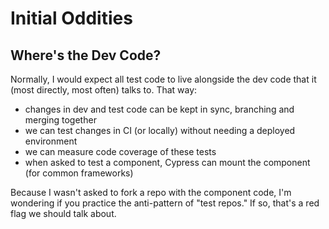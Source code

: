 # Initial Oddities

## Where's the Dev Code?
Normally, I would expect all test code to live alongside the dev code that it (most directly, most often) talks to. That way:
- changes in dev and test code can be kept in sync, branching and merging together
- we can test changes in CI (or locally) without needing a deployed environment
- we can measure code coverage of these tests
- when asked to test a component, Cypress can mount the component (for common frameworks)

Because I wasn't asked to fork a repo with the component code, I'm wondering if you practice the anti-pattern of "test repos." If so, that's a red flag we should talk about.
